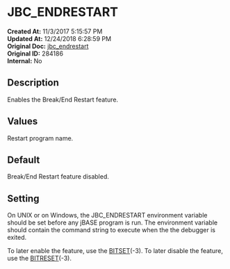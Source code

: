 # JBC_ENDRESTART

**Created At:** 11/3/2017 5:15:57 PM  
**Updated At:** 12/24/2018 6:28:59 PM  
**Original Doc:** [jbc_endrestart](https://docs.jbase.com/41717-environment-variables/jbc_endrestart)  
**Original ID:** 284186  
**Internal:** No  


## Description

Enables the Break/End Restart feature.

## 


## Values

Restart program name.

## 


## Default

Break/End Restart feature disabled.

## 


## Setting

On UNIX or on Windows, the JBC\_ENDRESTART environment variable should be set before any jBASE program is run. The environment variable should contain the command string to execute when the the debugger is exited.

To later enable the feature, use the [BITSET](./../../jbase-basic-%28jbc%29/bitset)(-3). To later disable the feature, use the [BITRESET](./../../jbase-basic-%28jbc%29/bitreset)(-3).
